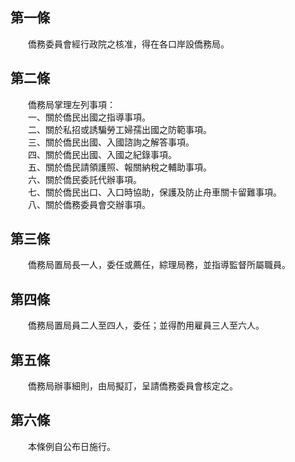 第一條 
-------
　　僑務委員會經行政院之核准，得在各口岸設僑務局。  


第二條 
-------
　　僑務局掌理左列事項：  
　　一、關於僑民出國之指導事項。  
　　二、關於私招或誘騙勞工婦孺出國之防範事項。  
　　三、關於僑民出國、入國諮詢之解答事項。  
　　四、關於僑民出國、入國之紀錄事項。  
　　五、關於僑民請領護照、報關納稅之輔助事項。  
　　六、關於僑民委託代辦事項。  
　　七、關於僑民出口、入口時協助，保護及防止舟車關卡留難事項。  
　　八、關於僑務委員會交辦事項。  


第三條 
-------
　　僑務局置局長一人，委任或薦任，綜理局務，並指導監督所屬職員。  


第四條 
-------
　　僑務局置局員二人至四人，委任；並得酌用雇員三人至六人。  


第五條 
-------
　　僑務局辦事細則，由局擬訂，呈請僑務委員會核定之。  


第六條 
-------
　　本條例自公布日施行。
